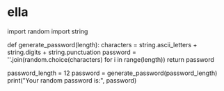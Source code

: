 # ella
import random
import string

def generate_password(length):
    characters = string.ascii_letters + string.digits + string.punctuation
    password = ''.join(random.choice(characters) for i in range(length))
    return password

password_length = 12
password = generate_password(password_length)
print("Your random password is:", password)
